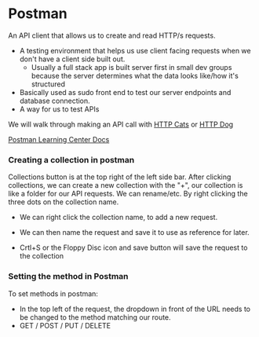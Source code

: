 # Postman

An API client that allows us to create and read HTTP/s requests.

- A testing environment that helps us use client facing requests when we don't have a client side built out.
  - Usually a full stack app is built server first in small dev groups because the server determines what the data looks like/how it's structured
- Basically used as sudo front end to test our server endpoints and database connection.
- A way for us to test APIs

We will walk through making an API call with [HTTP Cats](https://http.cat/) or [HTTP Dog](https://http.dog/)

[Postman Learning Center Docs](https://learning.postman.com/docs/introduction/overview/)

### Creating a collection in postman
Collections button is at the top right of the left side bar.
After clicking collections, we can create a new collection with the "+", our collection is like a folder for our API requests. We can rename/etc. By right clicking the three dots on the collection name.

- We can right click the collection name, to add a new request.
- We can then name the request and save it to use as reference for later.

- Crtl+S or the Floppy Disc icon and save button will save the request to the collection

### Setting the method in Postman

To set methods in postman: 
  - In the top left of the request, the dropdown in front of the URL needs to be changed to the method matching our route.
  - GET / POST / PUT / DELETE
  